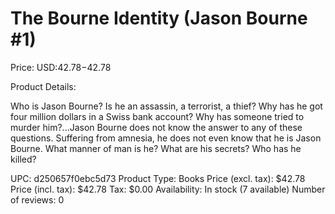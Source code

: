 # The Bourne Identity (Jason Bourne #1)

Price: USD:$42.78-$42.78

Product Details:

Who is Jason Bourne? Is he an assassin, a terrorist, a thief? Why has he got four million dollars in a Swiss bank account? Why has someone tried to murder him?...Jason Bourne does not know the answer to any of these questions. Suffering from amnesia, he does not even know that he is Jason Bourne. What manner of man is he? What are his secrets? Who has he killed?

UPC: d250657f0ebc5d73
Product Type: Books
Price (excl. tax): $42.78
Price (incl. tax): $42.78
Tax: $0.00
Availability: In stock (7 available)
Number of reviews: 0